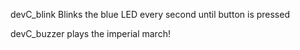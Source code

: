 devC_blink
Blinks the blue LED every second until button is pressed

devC_buzzer
plays the imperial march!